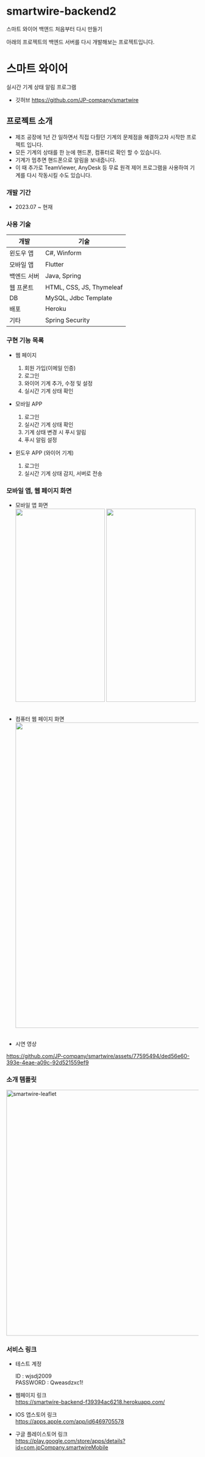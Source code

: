# smartwire-backend2
스마트 와이어 백앤드 처음부터 다시 만들기

아래의 프로젝트의 백엔드 서버를 다시 개발해보는 프로젝트입니다.

스마트 와이어
=====
실시간 기계 상태 알림 프로그램

- 깃허브
https://github.com/JP-company/smartwire

프로젝트 소개
-----
- 제조 공장에 1년 간 일하면서 직접 다뤘던 기계의 문제점을 해결하고자 시작한 프로젝트 입니다.
- 모든 기계의 상태를 한 눈에 핸드폰, 컴퓨터로 확인 할 수 있습니다.
- 기계가 멈추면 핸드폰으로 알림을 보내줍니다.
- 이 때 추가로 TeamViewer, AnyDesk 등 무료 원격 제어 프로그램을 사용하여 기계를 다시 작동시킬 수도 있습니다.


### 개발 기간
- 2023.07 ~ 현재

### 사용 기술
| 개발     | 기술                      |
|--------|-------------------------|
| 윈도우 앱  | C#, Winform             |
| 모바일 앱  | Flutter                 |
| 백엔드 서버 | Java, Spring            |
| 웹 프론트  | HTML, CSS, JS, Thymeleaf |
| DB     | MySQL, Jdbc Template    |
| 배포     | Heroku                  |
| 기타     | Spring Security         |

### 구현 기능 목록
- 웹 페이지
    1. 회원 가입(이메일 인증)
    2. 로그인
    3. 와이어 기계 추가, 수정 및 설정
    4. 실시간 기계 상태 확인

- 모바일 APP
    1. 로그인
    2. 실시간 기계 상태 확인
    3. 기계 상태 변경 시 푸시 알림
    4. 푸시 알림 설정

- 윈도우 APP (와이어 기계)
    1. 로그인
    2. 실시간 기계 상태 감지, 서버로 전송


### 모바일 앱, 웹 페이지 화면
- 모바일 앱 화면 <br>
  <img width="234" height="506" src="https://github.com/JP-company/smartwire-backend/assets/77595494/b7360340-92ee-4198-b425-971906841ab0">
  <img width="234" height="506" src="https://github.com/JP-company/smartwire-backend/assets/77595494/08466b05-ff0f-45d8-a511-6163d2799bfe">
  <br><br>

- 컴퓨터 웹 페이지 화면 <br>
  <img width="800" src="https://github.com/JP-company/smartwire-backend/assets/77595494/358f5b5a-34ce-440e-b54b-95236d181a1c">
  <br><br>

- 시연 영상

https://github.com/JP-company/smartwire/assets/77595494/ded56e60-393e-4eae-a09c-92d521559ef9

### 소개 템플릿
<img width="644" alt="smartwire-leaflet" src="https://github.com/JP-company/smartwire-backend/assets/77595494/5b28e5c5-930e-4c34-a6bd-57eaef9e6909">


### 서비스 링크
- 테스트 계정

  ID : wjsdj2009 <br>
  PASSWORD : Qweasdzxc1!


- 웹페이지 링크 <br>
  https://smartwire-backend-f39394ac6218.herokuapp.com/


- IOS 앱스토어 링크 <br>
  https://apps.apple.com/app/id6469705578


- 구글 플레이스토어 링크 <br>
  https://play.google.com/store/apps/details?id=com.jpCompany.smartwireMobile
  <br>



